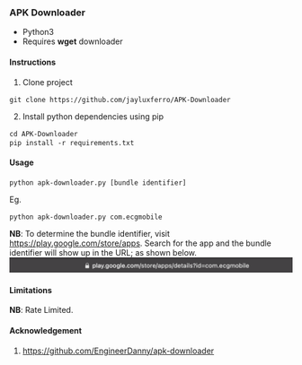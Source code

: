 ### APK Downloader
- Python3
- Requires **wget** downloader

#### Instructions
1. Clone project
```
git clone https://github.com/jayluxferro/APK-Downloader
```

2. Install python dependencies using pip
```
cd APK-Downloader
pip install -r requirements.txt
```

#### Usage
```
python apk-downloader.py [bundle identifier]
```
Eg.
```
python apk-downloader.py com.ecgmobile
```

**NB**: To determine the bundle identifier, visit https://play.google.com/store/apps. Search for the app and the bundle identifier will show up in the URL; as shown below.<br/>
<img src='img/bundle_identifier.png' />

#### Limitations
**NB**: Rate Limited.

#### Acknowledgement
1. https://github.com/EngineerDanny/apk-downloader
